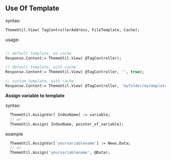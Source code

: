 Use Of Template---syntax:```pascalThemeUtil.View( TagControllerAddress, FileTemplate, Cache);```usage:```pascal// default template, no cacheResponse.Content:= ThemeUtil.View( @TagController);// default template, with cacheResponse.Content:= ThemeUtil.View( @TagController, '', true);// custom template, with cacheResponse.Content:= ThemeUtil.View( @TagController, 'myfolder/mytemplate', true);```**Assign variable to template**syntax:```pascal  ThemeUtil.AssignVar[ IndexName] := variable;  // or  ThemeUtil.Assign( IndexName, pointer_of_variable);```example```pascal  ThemeUtil.AssignVar['yourvariablename'] := News.Data;  // or  ThemeUtil.Assign('yourvariablename', @Data);```